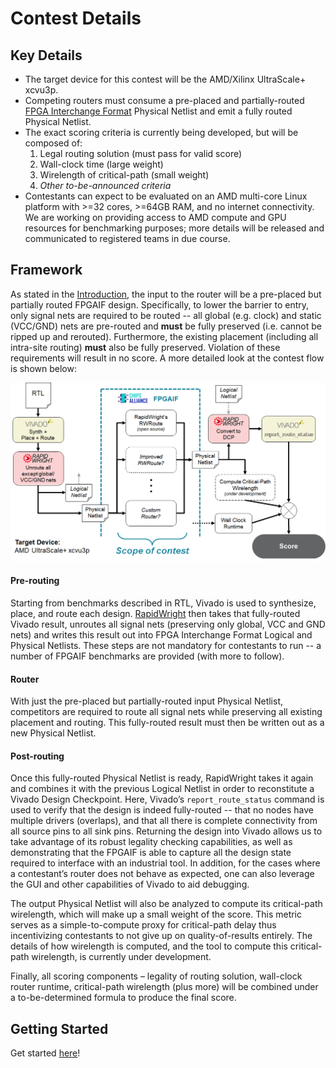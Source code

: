 # Contest Details

## Key Details

* The target device for this contest will be the AMD/Xilinx UltraScale+ xcvu3p.
* Competing routers must consume a pre-placed and partially-routed
 [FPGA Interchange Format](https://fpga-interchange-schema.readthedocs.io) Physical Netlist
  and emit a fully routed Physical Netlist.
* The exact scoring criteria is currently being developed, but will be composed of:
    1. Legal routing solution (must pass for valid score)
    2. Wall-clock time (large weight)
    3. Wirelength of critical-path (small weight)
    4. *Other to-be-announced criteria*
* Contestants can expect to be evaluated on an AMD multi-core Linux platform with >=32 cores, >=64GB RAM,
  and no internet connectivity.
  We are working on providing access to AMD compute and GPU resources for benchmarking purposes;
  more details will be released and communicated to registered teams in due course.

## Framework

As stated in the [Introduction](index.html#introduction), the input to the router will be a pre-placed
but partially routed FPGAIF design.
Specifically, to lower the barrier to entry, only signal nets are required to be routed -- all global (e.g. clock) and
static (VCC/GND) nets are pre-routed and **must** be fully preserved (i.e. cannot be ripped up and rerouted).
Furthermore, the existing placement (including all intra-site routing) **must** also be fully preserved.
Violation of these requirements will result in no score.
A more detailed look at the contest flow is shown below: 

[![image](flow-detailed.png)](flow-detailed.png)

#### Pre-routing
Starting from benchmarks described in RTL, Vivado is used to synthesize, place, and route each design.
[RapidWright](https://www.rapidwright.io/) then takes that fully-routed Vivado result, unroutes all signal
nets (preserving only global, VCC and GND nets) and writes this result out into FPGA Interchange Format
Logical and Physical Netlists.
These steps are not mandatory for contestants to run -- a number of FPGAIF benchmarks are provided (with more
to follow). 

#### Router
With just the pre-placed but partially-routed input Physical Netlist, competitors are required to route all
signal nets while preserving all existing placement and routing. This fully-routed result must then be written
out as a new Physical Netlist.

#### Post-routing
Once this fully-routed Physical Netlist is ready, RapidWright takes it again and combines it with the previous
Logical Netlist in order to reconstitute a Vivado Design Checkpoint.
Here, Vivado’s `report_route_status` command is used to verify that the design is indeed fully-routed --
that no nodes have multiple drivers (overlaps), and that all there is complete connectivity from all source
pins to all sink pins. Returning the design into Vivado allows us to take advantage of its robust legality
checking capabilities, as well as demonstrating that the FPGAIF is able to capture all the design state required
to interface with an industrial tool.
In addition, for the cases where a contestant’s router does not behave as expected, one can also leverage the
GUI and other capabilities of Vivado to aid debugging.

The output Physical Netlist will also be analyzed to compute its critical-path wirelength, which will make up
a small weight of the score.
This metric serves as a simple-to-compute proxy for critical-path delay thus incentivizing contestants to not
give up on quality-of-results entirely.
The details of how wirelength is computed, and the tool to compute this critical-path wirelength, is currently
under development.

Finally, all scoring components – legality of routing solution, wall-clock router runtime, critical-path wirelength
(plus more) will be combined under a to-be-determined formula to produce the final score.

## Getting Started

Get started [here](start.html)!
